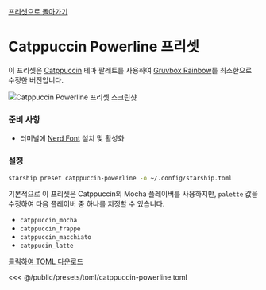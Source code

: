 [프리셋으로 돌아가기](./README.md#catppuccin-powerline)

# Catppuccin Powerline 프리셋

이 프리셋은 [Catppuccin](https://github.com/catppuccin/catppuccin) 테마 팔레트를 사용하여 [Gruvbox Rainbow](./gruvbox-rainbow.md)를 최소한으로 수정한 버전입니다.

![Catppuccin Powerline 프리셋 스크린샷](/presets/img/catppuccin-powerline.png)

### 준비 사항

- 터미널에 [Nerd Font](https://www.nerdfonts.com/) 설치 및 활성화

### 설정

```sh
starship preset catppuccin-powerline -o ~/.config/starship.toml
```

기본적으로 이 프리셋은 Catppuccin의 Mocha 플레이버를 사용하지만, `palette` 값을 수정하여 다음 플레이버 중 하나를 지정할 수 있습니다.

- `catppuccin_mocha`
- `catppuccin_frappe`
- `catppuccin_macchiato`
- `catppucin_latte`

[클릭하여 TOML 다운로드](/presets/toml/catppuccin-powerline.toml)

<<< @/public/presets/toml/catppuccin-powerline.toml